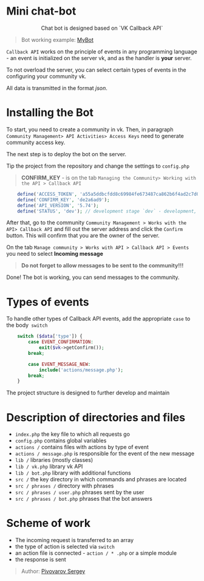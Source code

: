 Mini chat-bot
==============


<p align="center">Chat bot is designed based on `VK Callback API`</p>

> Bot working example: <a href="https://vk.com/club165341629">MyBot</a>

`Callback API` works on the principle of events in any programming language - an event 
is initialized on the server vk, and as the handler is **your** server.

To not overload the server, you can select certain types of events in the
configuring your community vk.

All data is transmitted in the format _json_.

# Installing the Bot
To start, you need to create a community in vk. Then, in paragraph
`Community Management> API Activities> Access Keys` need to generate 
community access key.

The next step is to deploy the bot on the server.

Tip the project from the repository
and change the settings to `config.php`
> **CONFIRM_KEY** - is on the tab `Managing the Community> Working with the API > Callback API`

```php
    define('ACCESS_TOKEN', 'a55a5ddbcfdd8c69984fe673487ca862b6f4ad2c7d0bbd0a6540091174bd6e2332bc8e29ce27c24dec2c6');
    define('CONFIRM_KEY', 'de2a6ad9');
    define('API_VERSION', '5.74');
    define('STATUS', 'dev'); // development stage `dev` - development, `prod` - release
```
After that, go to the community `Community Management > Works with the API> Callback API`
and fill out the server address and click the `Confirm` button. This will confirm that you are the owner of the server.

On the tab `Manage community > Works with API > Callback API > Events`
you need to select **Incoming message**

> **Do not forget to allow messages to be sent to the community!!!**

Done! The bot is working, you can send messages to the community.
# Types of events

To handle other types of Callback API events, add the appropriate
`case` to the body` switch`

```php
    switch ($data['type']) {
        case EVENT_CONFIRMATION:
            exit($vk->getConfirm());
        break;

        case EVENT_MESSAGE_NEW:
            include('actions/message.php');
        break;
    }
```

The project structure is designed to further develop and maintain

# Description of directories and files
- `index.php` the key file to which all requests go
- `config.php` contains global variables
- `actions /` contains files with actions by type of event
- `actions / message.php` is responsible for the event of the new message
- `lib /` libraries (mostly classes)
- `lib / vk.php` library vk API
- `lib / bot.php` library with additional functions
- `src /` the key directory in which commands and phrases are located
- `src / phrases /` directory with phrases
- `src / phrases / user.php` phrases sent by the user
- `src / phrases / bot.php` phrases that the bot answers
 
# Scheme of work
- The incoming request is transferred to an array
- the type of action is selected via `switch`
- an action file is connected - `action / * .php` or a simple module
- the response is sent

 > Author: <a href="https://vk.com/p.sergey_01">Pivovarov Sergey</a>